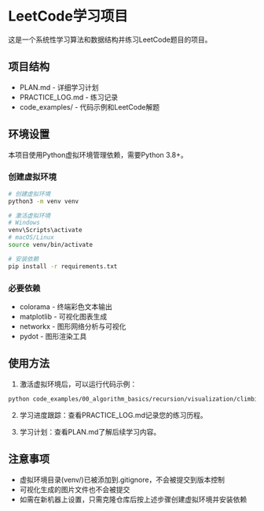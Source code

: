 # LeetCode学习项目

这是一个系统性学习算法和数据结构并练习LeetCode题目的项目。

## 项目结构

- PLAN.md - 详细学习计划
- PRACTICE_LOG.md - 练习记录
- code_examples/ - 代码示例和LeetCode解题

## 环境设置

本项目使用Python虚拟环境管理依赖，需要Python 3.8+。

### 创建虚拟环境

```bash
# 创建虚拟环境
python3 -m venv venv

# 激活虚拟环境
# Windows
venv\Scripts\activate
# macOS/Linux
source venv/bin/activate

# 安装依赖
pip install -r requirements.txt
```

### 必要依赖

- colorama - 终端彩色文本输出
- matplotlib - 可视化图表生成
- networkx - 图形网络分析与可视化
- pydot - 图形渲染工具

## 使用方法

1. 激活虚拟环境后，可以运行代码示例：

```bash
python code_examples/00_algorithm_basics/recursion/visualization/climbing_stairs_detailed.py
```

2. 学习进度跟踪：查看PRACTICE_LOG.md记录您的练习历程。

3. 学习计划：查看PLAN.md了解后续学习内容。

## 注意事项

- 虚拟环境目录(venv/)已被添加到.gitignore，不会被提交到版本控制
- 可视化生成的图片文件也不会被提交
- 如需在新机器上设置，只需克隆仓库后按上述步骤创建虚拟环境并安装依赖
